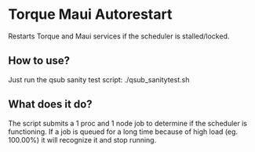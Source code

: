 # Torque Maui Autorestart
Restarts Torque and Maui services if the scheduler is stalled/locked.

## How to use?
Just run the qsub sanity test script:
./qsub_sanitytest.sh

## What does it do?
The script submits a 1 proc and 1 node job to determine if the scheduler is functioning. If a job is queued for a long time because of high load (eg. 100.00%) it will recognize it and stop running.
